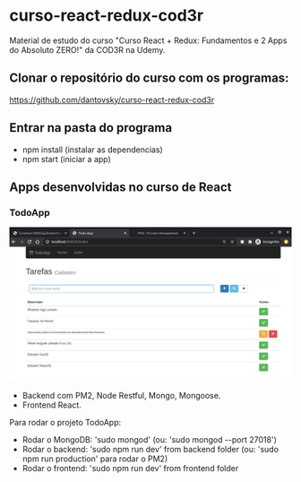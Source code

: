 # curso-react-redux-cod3r
Material de estudo do curso "Curso React + Redux: Fundamentos e 2 Apps do Absoluto ZERO!" da COD3R na Udemy.

## Clonar o repositório do curso com os programas:
https://github.com/dantovsky/curso-react-redux-cod3r

## Entrar na pasta do programa

- npm install (instalar as dependencias)
- npm start (iniciar a app)

## Apps desenvolvidas no curso de React

### TodoApp

![TodoApp com React](https://raw.githubusercontent.com/dantovsky/curso-react-redux-cod3r/master/screenshot-todoapp.png "TodoApp com React")

- Backend com PM2, Node Restful, Mongo, Mongoose.
- Frontend React.

Para rodar o projeto TodoApp:
- Rodar o MongoDB: 'sudo mongod' (ou: 'sudo mongod --port 27018')
- Rodar o backend: 'sudo npm run dev' from backend folder (ou: 'sudo npm run production' para rodar o PM2)
- Rodar o frontend: 'sudo npm run dev' from frontend folder